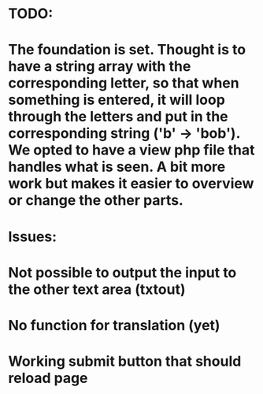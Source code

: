 # TODO: 
# The foundation is set. Thought is to have a string array with the corresponding letter, so that when something is entered, it will loop through the letters and put in the corresponding string ('b' -> 'bob'). We opted to have a view php file that handles what is seen. A bit more work but makes it easier to overview or change the other parts. 


# Issues: 
# Not possible to output the input to the other text area (txtout)
# No function for translation (yet)
# Working submit button that should reload page